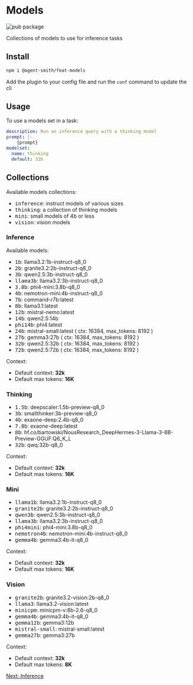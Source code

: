 # Models

![pub package](https://img.shields.io/npm/v/@agent-smith/feat-models)

Collections of models to use for inference tasks

## Install

```bash
npm i @agent-smith/feat-models
```

Add the plugin to your config file and run the `conf` command to update the cli

## Usage

To use a models set in a task:

```yaml
description: Run an inference query with a thinking model
prompt: |-
    {prompt}
modelset: 
  name: thinking
  default: 32b
```

## Collections

Available models collections:

- <kbd>inference</kbd>: instruct models of various sizes
- <kbd>thinking</kbd>: a collection of thinking models
- <kbd>mini</kbd>: small models of 4b or less
- <kbd>vision</kbd>: vision models

### Inference

Available models:

- <kbd>1b</kbd>: llama3.2:1b-instruct-q8_0
- <kbd>2b</kbd>: granite3.2:2b-instruct-q8_0
- <kbd>3b</kbd>: qwen2.5:3b-instruct-q8_0
- <kbd>llama3b</kbd>: llama3.2:3b-instruct-q8_0
- <kbd>3.8b</kbd>: phi4-mini:3.8b-q8_0
- <kbd>4b</kbd>: nemotron-mini:4b-instruct-q8_0
- <kbd>7b</kbd>: command-r7b:latest
- <kbd>8b</kbd>: llama3.1:latest
- <kbd>12b</kbd>: mistral-nemo:latest
- <kbd>14b</kbd>: qwen2.5:14b
- <kbd>phi14b</kbd>: phi4:latest
- <kbd>24b</kbd>: mistral-small:latest ( ctx: 16384, max_tokens: 8192 )
- <kbd>27b</kbd>: gemma3:27b ( ctx: 16384, max_tokens: 8192 )
- <kbd>32b</kbd>: qwen2.5:32b ( ctx: 16384, max_tokens: 8192 )
- <kbd>72b</kbd>: qwen2.5:72b ( ctx: 16384, max_tokens: 8192 )

Context:

- Default context: **32k**
- Default max tokens: **16K**

### Thinking

- <kbd>1.5b</kbd>: deepscaler:1.5b-preview-q8_0
- <kbd>3b</kbd>: smallthinker:3b-preview-q8_0
- <kbd>4b</kbd>: exaone-deep:2.4b-q8_0
- <kbd>7.8b</kbd>: exaone-deep:latest
- <kbd>8b</kbd>: hf.co/bartowski/NousResearch_DeepHermes-3-Llama-3-8B-Preview-GGUF:Q6_K_L
- <kbd>32b</kbd>: qwq:32b-q8_0

Context:

- Default context: **32k**
- Default max tokens: **16K**

### Mini

- <kbd>llama1b</kbd>: llama3.2:1b-instruct-q8_0
- <kbd>granite2b</kbd>: granite3.2:2b-instruct-q8_0
- <kbd>qwen3b</kbd>: qwen2.5:3b-instruct-q8_0
- <kbd>llama3b</kbd>: llama3.2:3b-instruct-q8_0
- <kbd>phi4mini</kbd>: phi4-mini:3.8b-q8_0
- <kbd>nemotron4b</kbd>: nemotron-mini:4b-instruct-q8_0
- <kbd>gemma4b</kbd>: gemma3:4b-it-q8_0

Context:

- Default context: **32k**
- Default max tokens: **16K**

### Vision

- <kbd>granite2b</kbd>: granite3.2-vision:2b-q8_0
- <kbd>llama3</kbd>: llama3.2-vision:latest
- <kbd>minicpm</kbd>: minicpm-v:8b-2.6-q8_0
- <kbd>gemma4b</kbd>: gemma3:4b-it-q8_0
- <kbd>gemma12b</kbd>: gemma3:12b
- <kbd>mistral-small</kbd>: mistral-small:latest
- <kbd>gemma27b</kbd>: gemma3:27b

Context:

- Default context: **32k**
- Default max tokens: **8K**

<a href="javascript:openLink('/terminal_client/plugins/inference')">Next: Inference</a>
